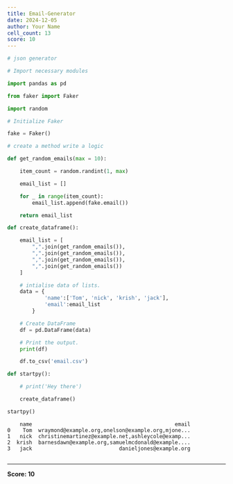 ```yaml
---
title: Email-Generator
date: 2024-12-05
author: Your Name
cell_count: 13
score: 10
---
```


```python
# json generator
```


```python
# Import necessary modules
```


```python
import pandas as pd
```


```python
from faker import Faker
```


```python
import random
```


```python
# Initialize Faker
```


```python
fake = Faker()
```


```python
# create a method write a logic
```


```python
def get_random_emails(max = 10):

    item_count = random.randint(1, max)

    email_list = []

    for _ in range(item_count):
        email_list.append(fake.email())

    return email_list
```


```python
def create_dataframe():

    email_list = [
        ",".join(get_random_emails()),
        ",".join(get_random_emails()),
        ",".join(get_random_emails()),
        ",".join(get_random_emails())
    ]

    # intialise data of lists.
    data = {
            'name':['Tom', 'nick', 'krish', 'jack'],
            'email':email_list
        }

    # Create DataFrame
    df = pd.DataFrame(data)

    # Print the output.
    print(df)

    df.to_csv('email.csv')
```


```python
def startpy():

    # print('Hey there')

    create_dataframe()
```


```python
startpy()
```

        name                                              email
    0    Tom  wraymond@example.org,onelson@example.org,mjone...
    1   nick  christinemartinez@example.net,ashleycole@examp...
    2  krish  barnesdawn@example.org,samuelmcdonald@example....
    3   jack                            danieljones@example.org



```python

```


---
**Score: 10**
